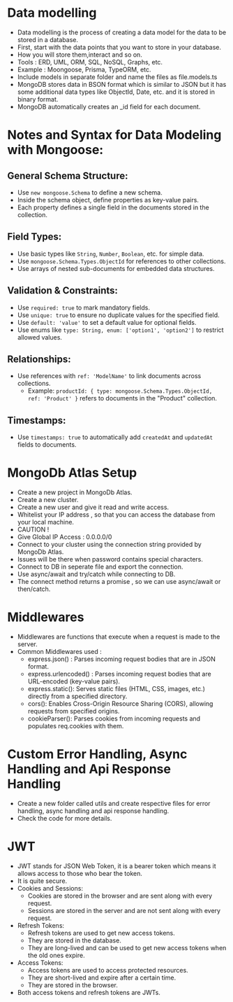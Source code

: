 # Data modelling

- Data modelling is the process of creating a data model for the data to be stored in a database.
- First, start with the data points that you want to store in your database.
- How you will store them,interact and so on.
- Tools : ERD, UML, ORM, SQL, NoSQL, Graphs, etc.
- Example : Moongoose, Prisma, TypeORM, etc.
- Include models in separate folder and name the files as file.models.ts
- MongoDB stores data in BSON format which is similar to JSON but it has some additional data types like ObjectId, Date, etc. and it is stored in binary format.
- MongoDB automatically creates an _id field for each document.

# Notes and Syntax for Data Modeling with Mongoose:

## General Schema Structure:

- Use `new mongoose.Schema` to define a new schema.
- Inside the schema object, define properties as key-value pairs.
- Each property defines a single field in the documents stored in the collection.

## Field Types:

- Use basic types like `String`, `Number`, `Boolean`, etc. for simple data.
- Use `mongoose.Schema.Types.ObjectId` for references to other collections.
- Use arrays of nested sub-documents for embedded data structures.

## Validation & Constraints:

- Use `required: true` to mark mandatory fields.
- Use `unique: true` to ensure no duplicate values for the specified field.
- Use `default: 'value'` to set a default value for optional fields.
- Use enums like `type: String, enum: ['option1', 'option2']` to restrict allowed values.

## Relationships:

- Use references with `ref: 'ModelName'` to link documents across collections.
  - Example: `productId: { type: mongoose.Schema.Types.ObjectId, ref: 'Product' }` refers to documents in the "Product" collection.

## Timestamps:

- Use `timestamps: true` to automatically add `createdAt` and `updatedAt` fields to documents.

# MongoDb Atlas Setup

- Create a new project in MongoDb Atlas.
- Create a new cluster.
- Create a new user and give it read and write access.
- Whitelist your IP address , so that you can access the database from your local machine.
- CAUTION ! 
- Give Global IP Access : 0.0.0.0/0 
- Connect to your cluster using the connection string provided by MongoDb Atlas.
- Issues will be there when password contains special characters.
- Connect to DB in seperate file and export the connection.
- Use async/await and try/catch while connecting to DB.
- The connect method returns a promise , so we can use async/await or then/catch.
  
# Middlewares

- Middlewares are functions that execute when a request is made to the server.
- Common Middlewares used :
  - express.json() : Parses incoming request bodies that are in JSON format.
  - express.urlencoded() : Parses incoming request bodies that are URL-encoded (key-value pairs).
  -  express.static(): Serves static files (HTML, CSS, images, etc.) directly from a specified directory.
  -  cors(): Enables Cross-Origin Resource Sharing (CORS), allowing requests from specified origins.
  -   cookieParser(): Parses cookies from incoming requests and populates req.cookies with them.
  
# Custom Error Handling, Async Handling and Api Response Handling

- Create a new folder called utils and create respective files for error handling, async handling and api response handling.
- Check the code for more details.

# JWT 

- JWT stands for JSON Web Token, it is a bearer token which means it allows access to those who bear the token.
- It is quite secure.
- Cookies and Sessions:
  - Cookies are stored in the browser and are sent along with every request.
  - Sessions are stored in the server and are not sent along with every request.
- Refresh Tokens:
  - Refresh tokens are used to get new access tokens.
  - They are stored in the database.
  - They are long-lived and can be used to get new access tokens when the old ones expire.
- Access Tokens:
  - Access tokens are used to access protected resources.
  - They are short-lived and expire after a certain time.
  - They are stored in the browser.
- Both access tokens and refresh tokens are JWTs.